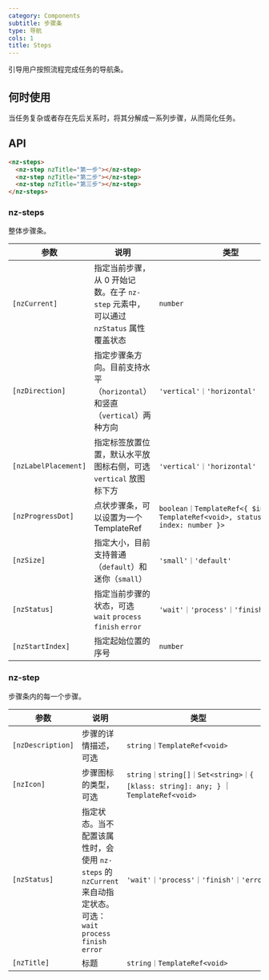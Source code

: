 ```yaml
---
category: Components
subtitle: 步骤条
type: 导航
cols: 1
title: Steps
---
```


引导用户按照流程完成任务的导航条。

## 何时使用

当任务复杂或者存在先后关系时，将其分解成一系列步骤，从而简化任务。

## API

```html
<nz-steps>
  <nz-step nzTitle="第一步"></nz-step>
  <nz-step nzTitle="第二步"></nz-step>
  <nz-step nzTitle="第三步"></nz-step>
</nz-steps>
```

### nz-steps

整体步骤条。

| 参数 | 说明 | 类型 | 默认值 |
| --- | --- | --- | --- |
| `[nzCurrent]` | 指定当前步骤，从 0 开始记数。在子 `nz-step` 元素中，可以通过 `nzStatus` 属性覆盖状态 | `number` | `0` |
| `[nzDirection]` | 指定步骤条方向。目前支持水平（`horizontal`）和竖直（`vertical`）两种方向 | `'vertical'｜'horizontal'` | `horizontal` |
| `[nzLabelPlacement]` | 指定标签放置位置，默认水平放图标右侧，可选 `vertical` 放图标下方 | `'vertical'｜'horizontal'` | `horizontal` |
| `[nzProgressDot]` | 点状步骤条，可以设置为一个 TemplateRef | `boolean｜TemplateRef<{ $implicit: TemplateRef<void>, status: string, index: number }>` | `false` |
| `[nzSize]` | 指定大小，目前支持普通（`default`）和迷你（`small`） | `'small'｜'default'` | `'default'` |
| `[nzStatus]` | 指定当前步骤的状态，可选 `wait` `process` `finish` `error` | `'wait'｜'process'｜'finish'｜'error'` | `'process'` |
| `[nzStartIndex]` | 指定起始位置的序号 | `number` | `0` |

### nz-step

步骤条内的每一个步骤。

| 参数 | 说明 | 类型 | 默认值 |
| --- | --- | --- | --- |
| `[nzDescription]` | 步骤的详情描述，可选 | `string｜TemplateRef<void>` | - |
| `[nzIcon]` | 步骤图标的类型，可选 | `string｜string[]｜Set<string>｜{ [klass: string]: any; }` ｜ `TemplateRef<void>` | - |
| `[nzStatus]` | 指定状态。当不配置该属性时，会使用 `nz-steps` 的 `nzCurrent` 来自动指定状态。可选：`wait` `process` `finish` `error` | `'wait'｜'process'｜'finish'｜'error'` | `'wait'` |
| `[nzTitle]` | 标题 | `string｜TemplateRef<void>` | - |
